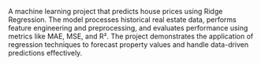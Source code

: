 A machine learning project that predicts house prices using Ridge Regression. The model processes historical real estate data, performs feature engineering and preprocessing, and evaluates performance using metrics like MAE, MSE, and R². The project demonstrates the application of regression techniques to forecast property values and handle data-driven predictions effectively.
